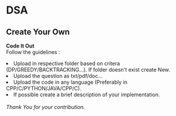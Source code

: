 # DSA
## Create Your Own
<b> Code It Out</b><br>
Follow the guidelines :<br>
<li>Upload in respective folder based on critera (DP/GREEDY/BACKTRACKING...). If folder doesn't exist create New.</li>
<li>Upload the question as txt/pdf/doc...</li>
<li>Upload the code in any language (Preferably in CPP/C/PYTHON/JAVA/CPP/C).</li>
<li>If possible create a brief description of your implementation.</li>
<br>
<i>Thank You for your contribution.</i>
